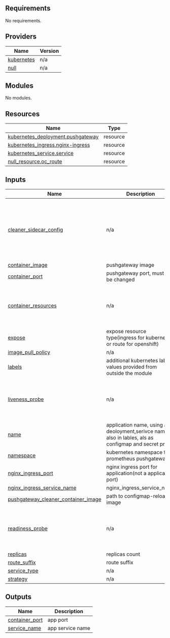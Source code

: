 <!-- BEGIN_TF_DOCS -->
## Requirements

No requirements.

## Providers

| Name | Version |
|------|---------|
| <a name="provider_kubernetes"></a> [kubernetes](#provider\_kubernetes) | n/a |
| <a name="provider_null"></a> [null](#provider\_null) | n/a |

## Modules

No modules.

## Resources

| Name | Type |
|------|------|
| [kubernetes_deployment.pushgateway](https://registry.terraform.io/providers/hashicorp/kubernetes/latest/docs/resources/deployment) | resource |
| [kubernetes_ingress.nginx-ingress](https://registry.terraform.io/providers/hashicorp/kubernetes/latest/docs/resources/ingress) | resource |
| [kubernetes_service.service](https://registry.terraform.io/providers/hashicorp/kubernetes/latest/docs/resources/service) | resource |
| [null_resource.oc_route](https://registry.terraform.io/providers/hashicorp/null/latest/docs/resources/resource) | resource |

## Inputs

| Name | Description | Type | Default | Required |
|------|-------------|------|---------|:--------:|
| <a name="input_cleaner_sidecar_config"></a> [cleaner\_sidecar\_config](#input\_cleaner\_sidecar\_config) | n/a | `map` | <pre>{<br>  "container_resources": {<br>    "limits_cpu": "10m",<br>    "limits_memory": "25M",<br>    "requests_cpu": "10m",<br>    "requests_memory": "20M"<br>  },<br>  "name": "cleaner"<br>}</pre> | no |
| <a name="input_container_image"></a> [container\_image](#input\_container\_image) | pushgateway image | `string` | n/a | yes |
| <a name="input_container_port"></a> [container\_port](#input\_container\_port) | pushgateway port, must not be changed | `number` | `9091` | no |
| <a name="input_container_resources"></a> [container\_resources](#input\_container\_resources) | n/a | `map` | <pre>{<br>  "limits_cpu": "0.05",<br>  "limits_memory": "110M",<br>  "requests_cpu": "0.05",<br>  "requests_memory": "100M"<br>}</pre> | no |
| <a name="input_expose"></a> [expose](#input\_expose) | expose resource type(ingress for kubernetes or route for openshift) | `string` | `"none"` | no |
| <a name="input_image_pull_policy"></a> [image\_pull\_policy](#input\_image\_pull\_policy) | n/a | `string` | `"Always"` | no |
| <a name="input_labels"></a> [labels](#input\_labels) | additional kubernetes labels, values provided from outside the module | `map(string)` | `{}` | no |
| <a name="input_liveness_probe"></a> [liveness\_probe](#input\_liveness\_probe) | n/a | `map` | <pre>{<br>  "failure_threshold": 3,<br>  "initial_delay_seconds": 10,<br>  "period_seconds": 60,<br>  "timeout_seconds": 5<br>}</pre> | no |
| <a name="input_name"></a> [name](#input\_name) | application name, using as deoloyment,serivce names, also in lables, als as configmap and secret prefix | `string` | `"pushgateway"` | no |
| <a name="input_namespace"></a> [namespace](#input\_namespace) | kubernetes namespace for prometheus pushgateway | `string` | `"monitoring"` | no |
| <a name="input_nginx_ingress_port"></a> [nginx\_ingress\_port](#input\_nginx\_ingress\_port) | nginx ingress port for application(not a application port) | `number` | `8080` | no |
| <a name="input_nginx_ingress_service_name"></a> [nginx\_ingress\_service\_name](#input\_nginx\_ingress\_service\_name) | nginx\_ingress\_service\_name | `string` | n/a | yes |
| <a name="input_pushgateway_cleaner_container_image"></a> [pushgateway\_cleaner\_container\_image](#input\_pushgateway\_cleaner\_container\_image) | path to configmap-reloader image | `string` | n/a | yes |
| <a name="input_readiness_probe"></a> [readiness\_probe](#input\_readiness\_probe) | n/a | `map` | <pre>{<br>  "failure_threshold": 3,<br>  "initial_delay_seconds": 5,<br>  "period_seconds": 60,<br>  "timeout_seconds": 5<br>}</pre> | no |
| <a name="input_replicas"></a> [replicas](#input\_replicas) | replicas count | `number` | `1` | no |
| <a name="input_route_suffix"></a> [route\_suffix](#input\_route\_suffix) | route suffix | `string` | `"none"` | no |
| <a name="input_service_type"></a> [service\_type](#input\_service\_type) | n/a | `string` | `"ClusterIP"` | no |
| <a name="input_strategy"></a> [strategy](#input\_strategy) | n/a | `string` | `"RollingUpdate"` | no |

## Outputs

| Name | Description |
|------|-------------|
| <a name="output_container_port"></a> [container\_port](#output\_container\_port) | app port |
| <a name="output_service_name"></a> [service\_name](#output\_service\_name) | app service name |
<!-- END_TF_DOCS -->